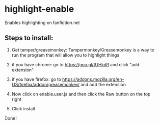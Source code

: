 # highlight-enable
Enables highlighting on fanfiction.net

## Steps to install:


1. Get tamper/greasemonkey:
Tampermonkey/Greasemonkey is a way to run the program that will allow you to highlight things

2. if you have chrome: go to https://goo.gl/tUHkdR and click "add extension"

3. if you have firefox: go to https://addons.mozilla.org/en-US/firefox/addon/greasemonkey/ and add the extension

4. Now click on enable.user.js and then click the Raw button on the top right

5. Click install

Done!
